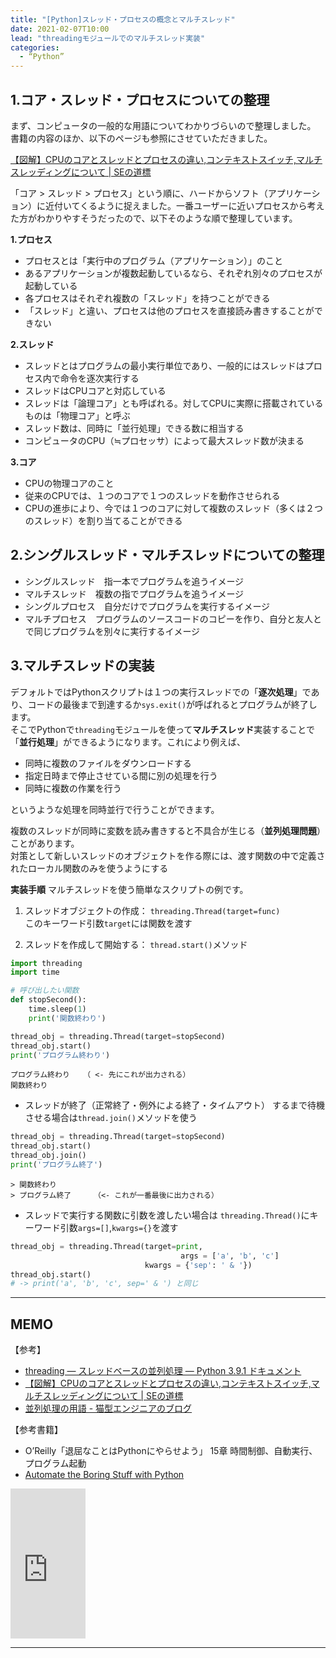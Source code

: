 ```yaml
---
title: "[Python]スレッド・プロセスの概念とマルチスレッド"
date: 2021-02-07T10:00
lead: "threadingモジュールでのマルチスレッド実装"
categories:
  - “Python”
---
```


## 1.コア・スレッド・プロセスについての整理
まず、コンピュータの一般的な用語についてわかりづらいので整理しました。  
書籍の内容のほか、以下のページも参照にさせていただきました。  

[【図解】CPUのコアとスレッドとプロセスの違い,コンテキストスイッチ,マルチスレッディングについて | SEの道標](https://milestone-of-se.nesuke.com/sv-basic/architecture/cpu/)

「コア > スレッド > プロセス」という順に、ハードからソフト（アプリケーション）に近付いてくるように捉えました。一番ユーザーに近いプロセスから考えた方がわかりやすそうだったので、以下そのような順で整理しています。


**1.プロセス**  
- プロセスとは「実行中のプログラム（アプリケーション）」のこと
- あるアプリケーションが複数起動しているなら、それぞれ別々のプロセスが起動している
- 各プロセスはそれぞれ複数の「スレッド」を持つことができる
- 「スレッド」と違い、プロセスは他のプロセスを直接読み書きすることができない

**2.スレッド**  
- スレッドとはプログラムの最小実行単位であり、一般的にはスレッドはプロセス内で命令を逐次実行する
- スレッドはCPUコアと対応している
- スレッドは「論理コア」とも呼ばれる。対してCPUに実際に搭載されているものは「物理コア」と呼ぶ
- スレッド数は、同時に「並行処理」できる数に相当する
- コンピュータのCPU（≒プロセッサ）によって最大スレッド数が決まる

**3.コア**  
- CPUの物理コアのこと
- 従来のCPUでは、１つのコアで１つのスレッドを動作させられる
- CPUの進歩により、今では１つのコアに対して複数のスレッド（多くは２つのスレッド）を割り当てることができる

## 2.シングルスレッド・マルチスレッドについての整理
- シングルスレッド　指一本でプログラムを追うイメージ
- マルチスレッド　複数の指でプログラムを追うイメージ
- シングルプロセス　自分だけでプログラムを実行するイメージ
- マルチプロセス　プログラムのソースコードのコピーを作り、自分と友人とで同じプログラムを別々に実行するイメージ


## 3.マルチスレッドの実装
デフォルトではPythonスクリプトは１つの実行スレッドでの「**逐次処理**」であり、コードの最後まで到達するか`sys.exit()`が呼ばれるとプログラムが終了します。  
そこでPythonで`threading`モジュールを使って**マルチスレッド**実装することで「**並行処理**」ができるようになります。これにより例えば、
- 同時に複数のファイルをダウンロードする
- 指定日時まで停止させている間に別の処理を行う
- 同時に複数の作業を行う

というような処理を同時並行で行うことができます。

複数のスレッドが同時に変数を読み書きすると不具合が生じる（**並列処理問題**）ことがあります。  
対策として新しいスレッドのオブジェクトを作る際には、渡す関数の中で定義されたローカル関数のみを使うようにする

**実装手順**
マルチスレッドを使う簡単なスクリプトの例です。

1. スレッドオブジェクトの作成： `threading.Thread(target=func)`  
   このキーワード引数`target`には関数を渡す

2. スレッドを作成して開始する： `thread.start()`メソッド

```python
import threading
import time

# 呼び出したい関数
def stopSecond():
    time.sleep(1)
    print('関数終わり')

thread_obj = threading.Thread(target=stopSecond)
thread_obj.start()
print('プログラム終わり')
```

```
プログラム終わり   （ <- 先にこれが出力される）  
関数終わり  
```

- スレッドが終了（正常終了・例外による終了・タイムアウト）
するまで待機させる場合は`thread.join()`メソッドを使う
```python
thread_obj = threading.Thread(target=stopSecond)
thread_obj.start()
thread_obj.join()
print('プログラム終了')
```

```
> 関数終わり  
> プログラム終了     （<- これが一番最後に出力される）  
```

- スレッドで実行する関数に引数を渡したい場合は `threading.Thread()`にキーワード引数`args=[]`,`kwargs={}`を渡す
```python
thread_obj = threading.Thread(target=print,
									  args = ['a', 'b', 'c']
                              kwargs = {'sep': ' & '})
thread_obj.start()
# -> print('a', 'b', 'c', sep=' & ') と同じ
```


---
## MEMO
【参考】
- [threading — スレッドベースの並列処理 — Python 3.9.1 ドキュメント](https://docs.python.org/ja/3/library/threading.html)
- [【図解】CPUのコアとスレッドとプロセスの違い,コンテキストスイッチ,マルチスレッディングについて | SEの道標](https://milestone-of-se.nesuke.com/sv-basic/architecture/cpu/)
- [並列処理の用語 - 猫型エンジニアのブログ](http://alexei-karamazov.hatenablog.com/entry/2014/04/20/105644)

【参考書籍】
- O’Reilly「退屈なことはPythonにやらせよう」 15章 時間制御、自動実行、プログラム起動
- [Automate the Boring Stuff with Python](https://automatetheboringstuff.com/)
<iframe style="width:120px;height:240px;" marginwidth="0" marginheight="0" scrolling="no" frameborder="0" src="https://rcm-fe.amazon-adsystem.com/e/cm?ref=qf_sp_asin_til&t=massasquash08-22&m=amazon&o=9&p=8&l=as1&IS1=1&detail=1&asins=487311778X&linkId=691e891718cdd36feb75e664a0a2f53a&bc1=ffffff&amp;lt1=_top&fc1=333333&lc1=0066c0&bg1=ffffff&f=ifr"></iframe>

---



